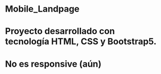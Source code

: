 # Mobile_Landpage
# Proyecto desarrollado con tecnología HTML, CSS y Bootstrap5.
# No es responsive (aún)
